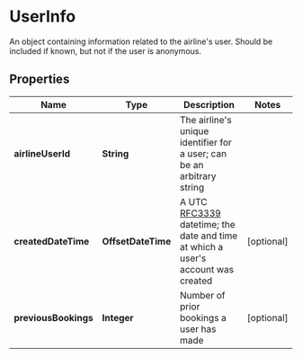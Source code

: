 

# UserInfo

An object containing information related to the airline's user. Should be included if known, but not if the user is anonymous.

## Properties

| Name | Type | Description | Notes |
|------------ | ------------- | ------------- | -------------|
|**airlineUserId** | **String** | The airline&#39;s unique identifier for a user; can be an arbitrary string |  |
|**createdDateTime** | **OffsetDateTime** | A UTC [RFC3339](https://xml2rfc.tools.ietf.org/public/rfc/html/rfc3339.html#anchor14) datetime; the date and time at which a user&#39;s account was created |  [optional] |
|**previousBookings** | **Integer** | Number of prior bookings a user has made |  [optional] |



